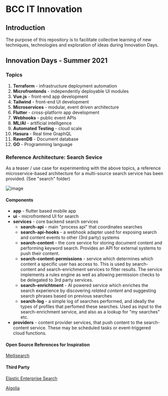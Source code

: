 # BCC IT Innovation

## Introduction
The purpose of this repository is to facilitate collective learning of new techniques, technologies and exploration of ideas during Innovation Days.


## Innovation Days - Summer 2021


### Topics
1. **Terraform** - infrastructure deployment automation
2. **Microfrontends** - independently deployable UI modules
3. **Vue.js** - front-end app development
4. **Tailwind** - front-end UI development
5. **Microservices** - modular, event driven architecture
6. **Flutter** - cross-platform app development
7. **Webhooks** - public event APIs
8. **ML/AI** - artificial intelligence
9. **Automated Testing** - cloud scale
10. **Hasura** - Real time GraphQL
11. **RavenDB** - Document database
12. **GO** - Programming language


### Reference Architecture: Search Sevice
As a teaser / use case for experimenting with the above topics, a reference microservice-based architecture for a multi-source search service has been provided. (See "search" folder)

![image](https://user-images.githubusercontent.com/1876625/124805543-f2980880-df5b-11eb-9217-e1261e6838e0.png)


#### Components

* **app** - flutter based mobile app
* **ui** - microfrontend UI for search
* **services** - core backend search services
  - **search-api** - main "process api" that coordinates searches
  - **search-api-hooks** - a webhook adapter used for exposing search and content events to other (3rd party) systems
  - **search-content** - the core service for storing document content and performing keyword search. Provides an API for external systems to push their content.
  - **search-content-permissions** - service which determines which content a specific user has access to. This is used by search-content and search-enrichment services to filter results.
     The service implements a rules engine as well as allowing permission checks to be delegated to 3rd party services.
  - **search-enrichtment** - AI powered service which enriches the search experience by discovering _related content_ and suggesting search phrases based on previous searches
  - **search-log** - a simple log of searches performed, and ideally the types of profiles that perfomed these searches. Used as input to the search-enrichment service, and also as a lookup for "my searches" etc.
* **providers** - content provider services, that push content to the search-content service. These may be scheduled tasks or event-triggered cloud functions.



#### Open Source References for Inspiration

[Meilisearch](https://www.meilisearch.com)

#### Third Party

[Elastic Enterprise Search](https://www.elastic.co/enterprise-search)

[Algolia](https://www.algolia.com)

